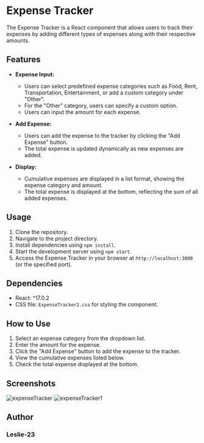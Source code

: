 # Expense Tracker

The Expense Tracker is a React component that allows users to track their expenses by adding different types of expenses along with their respective amounts.

## Features

- **Expense Input:**
  - Users can select predefined expense categories such as Food, Rent, Transportation, Entertainment, or add a custom category under "Other".
  - For the "Other" category, users can specify a custom option.
  - Users can input the amount for each expense.

- **Add Expense:**
  - Users can add the expense to the tracker by clicking the "Add Expense" button.
  - The total expense is updated dynamically as new expenses are added.

- **Display:**
  - Cumulative expenses are displayed in a list format, showing the expense category and amount.
  - The total expense is displayed at the bottom, reflecting the sum of all added expenses.

## Usage

1. Clone the repository.
2. Navigate to the project directory.
3. Install dependencies using `npm install`.
4. Start the development server using `npm start`.
5. Access the Expense Tracker in your browser at `http://localhost:3000` (or the specified port).

## Dependencies

- React: ^17.0.2
- CSS file: `ExpenseTracker2.css` for styling the component.

## How to Use

1. Select an expense category from the dropdown list.
2. Enter the amount for the expense.
3. Click the "Add Expense" button to add the expense to the tracker.
4. View the cumulative expenses listed below.
5. Check the total expense displayed at the bottom.

## Screenshots

![expenseTracker](https://github.com/Leslie-23/expense-tracker/assets/97734325/d9602e0e-a560-4505-8729-38d6ee933ecc)
![expenseTracker1](https://github.com/Leslie-23/expense-tracker/assets/97734325/55717ffc-1f1f-4f05-a317-4ba7759071d5)




## Author

### Leslie-23

